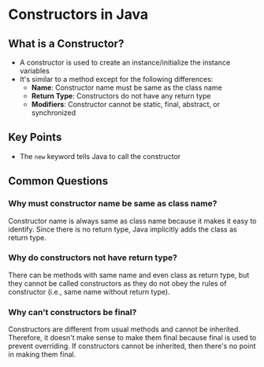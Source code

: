 # Constructors in Java

## What is a Constructor?
- A constructor is used to create an instance/initialize the instance variables
- It's similar to a method except for the following differences:
  - **Name**: Constructor name must be same as the class name
  - **Return Type**: Constructors do not have any return type
  - **Modifiers**: Constructor cannot be static, final, abstract, or synchronized

## Key Points
- The `new` keyword tells Java to call the constructor

## Common Questions

### Why must constructor name be same as class name?
Constructor name is always same as class name because it makes it easy to identify. Since there is no return type, Java implicitly adds the class as return type.

### Why do constructors not have return type?
There can be methods with same name and even class as return type, but they cannot be called constructors as they do not obey the rules of constructor (i.e., same name without return type).

### Why can't constructors be final?
Constructors are different from usual methods and cannot be inherited. Therefore, it doesn't make sense to make them final because final is used to prevent overriding. If constructors cannot be inherited, then there's no point in making them final.
